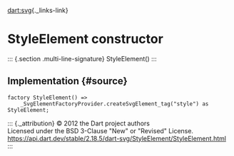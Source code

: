 [dart:svg](../../dart-svg/dart-svg-library){._links-link}

StyleElement constructor
========================

::: {.section .multi-line-signature}
StyleElement()
:::

Implementation {#source}
--------------

``` {.language-dart data-language="dart"}
factory StyleElement() =>
    _SvgElementFactoryProvider.createSvgElement_tag("style") as StyleElement;
```

::: {._attribution}
© 2012 the Dart project authors\
Licensed under the BSD 3-Clause \"New\" or \"Revised\" License.\
<https://api.dart.dev/stable/2.18.5/dart-svg/StyleElement/StyleElement.html>
:::
